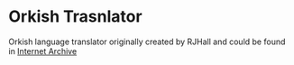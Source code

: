 # Orkish Trasnlator

Orkish language translator originally created by RJHall and could be found in [Internet Archive](https://web.archive.org/web/20130218135549/http://hiddenway.tripod.com/waaagh/)
